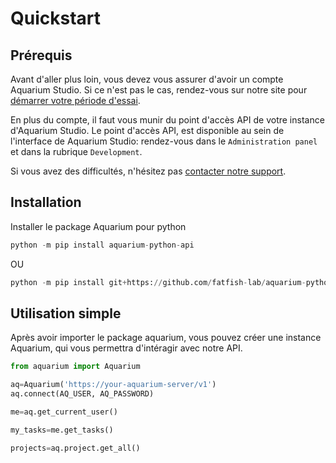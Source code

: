 # Quickstart

## Prérequis

Avant d'aller plus loin, vous devez vous assurer d'avoir un compte Aquarium Studio. Si ce n'est pas le cas, rendez-vous sur notre site pour [démarrer votre période d'essai](https://fatfi.sh/aquarium/offres).

En plus du compte, il faut vous munir du point d'accès API de votre instance d'Aquarium Studio. Le point d'accès API, est disponible au sein de l'interface de Aquarium Studio: rendez-vous dans le `Administration panel` et dans la rubrique `Development`.

Si vous avez des difficultés, n'hésitez pas [contacter notre support](support.md).

## Installation

Installer le package Aquarium pour python

```python
python -m pip install aquarium-python-api
```
OU
```python
python -m pip install git+https://github.com/fatfish-lab/aquarium-python-api.git
```
## Utilisation simple

Après avoir importer le package aquarium, vous pouvez créer une instance Aquarium, qui vous permettra d'intéragir avec notre API.

```python
from aquarium import Aquarium

aq=Aquarium('https://your-aquarium-server/v1')
aq.connect(AQ_USER, AQ_PASSWORD)

me=aq.get_current_user()

my_tasks=me.get_tasks()

projects=aq.project.get_all()
```